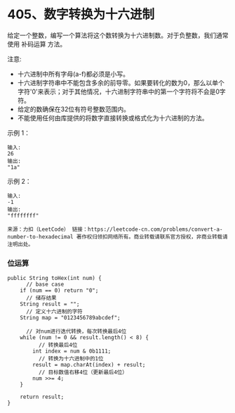 405、数字转换为十六进制
===

给定一个整数，编写一个算法将这个数转换为十六进制数。对于负整数，我们通常使用 补码运算 方法。<br>

注意:<br>
* 十六进制中所有字母(a-f)都必须是小写。
* 十六进制字符串中不能包含多余的前导零。如果要转化的数为0，那么以单个字符'0'来表示；对于其他情况，十六进制字符串中的第一个字符将不会是0字符。 
* 给定的数确保在32位有符号整数范围内。
* 不能使用任何由库提供的将数字直接转换或格式化为十六进制的方法。

示例 1：<br>
```
输入:
26
输出:
"1a"
```
示例 2：<br>
```
输入:
-1
输出:
"ffffffff"
```
``
来源：力扣（LeetCode）
链接：https://leetcode-cn.com/problems/convert-a-number-to-hexadecimal
著作权归领扣网络所有。商业转载请联系官方授权，非商业转载请注明出处。
``

### 位运算
```
public String toHex(int num) {
      // base case
    if (num == 0) return "0";
      // 储存结果
    String result = "";
      // 定义十六进制的字符
    String map = "0123456789abcdef";

      // 对num进行迭代转换，每次转换最后4位
    while (num != 0 && result.length() < 8) {
          // 转换最后4位
        int index = num & 0b1111;
          // 转换为十六进制中的1位
        result = map.charAt(index) + result;
          // 目标数值右移4位（更新最后4位）
        num >>= 4;
    }

    return result;
}
```
